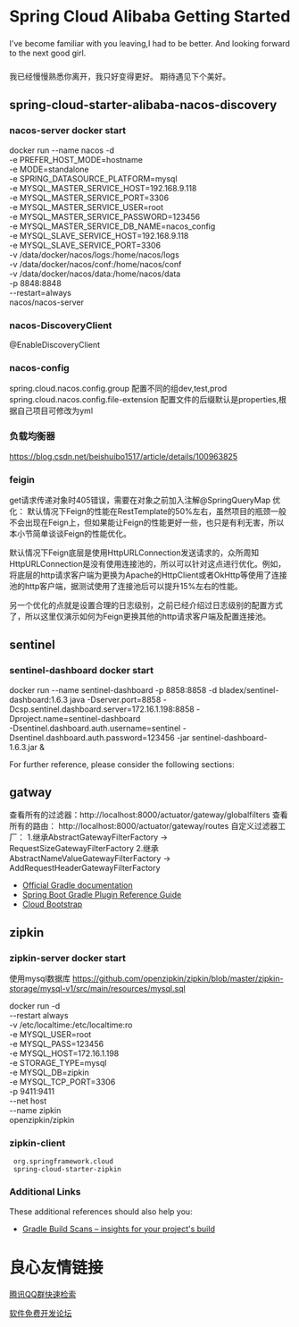 # Spring Cloud Alibaba Getting Started

###
I've become familiar with you leaving,I had to be better.
And looking forward to the next good girl.

### 
我已经慢慢熟悉你离开，我只好变得更好。
期待遇见下个美好。

## spring-cloud-starter-alibaba-nacos-discovery
### nacos-server  docker start
docker run --name nacos -d \
-e PREFER_HOST_MODE=hostname \
-e MODE=standalone \
-e SPRING_DATASOURCE_PLATFORM=mysql \
-e MYSQL_MASTER_SERVICE_HOST=192.168.9.118 \
-e MYSQL_MASTER_SERVICE_PORT=3306 \
-e MYSQL_MASTER_SERVICE_USER=root \
-e MYSQL_MASTER_SERVICE_PASSWORD=123456 \
-e MYSQL_MASTER_SERVICE_DB_NAME=nacos_config \
-e MYSQL_SLAVE_SERVICE_HOST=192.168.9.118 \
-e MYSQL_SLAVE_SERVICE_PORT=3306 \
-v /data/docker/nacos/logs:/home/nacos/logs \
-v /data/docker/nacos/conf:/home/nacos/conf \
-v /data/docker/nacos/data:/home/nacos/data \
-p 8848:8848 \
--restart=always \
nacos/nacos-server
### nacos-DiscoveryClient
@EnableDiscoveryClient


### nacos-config
spring.cloud.nacos.config.group 配置不同的组dev,test,prod
spring.cloud.nacos.config.file-extension 配置文件的后缀默认是properties,根据自己项目可修改为yml

### 负载均衡器
https://blog.csdn.net/beishuibo1517/article/details/100963825


### feigin
get请求传递对象时405错误，需要在对象之前加入注解@SpringQueryMap
优化：
默认情况下Feign的性能在RestTemplate的50%左右，虽然项目的瓶颈一般不会出现在Feign上，但如果能让Feign的性能更好一些，也只是有利无害，所以本小节简单谈谈Feign的性能优化。

默认情况下Feign底层是使用HttpURLConnection发送请求的，众所周知HttpURLConnection是没有使用连接池的，所以可以针对这点进行优化。例如，将底层的http请求客户端为更换为Apache的HttpClient或者OkHttp等使用了连接池的http客户端，据测试使用了连接池后可以提升15%左右的性能。

另一个优化的点就是设置合理的日志级别，之前已经介绍过日志级别的配置方式了，所以这里仅演示如何为Feign更换其他的http请求客户端及配置连接池。

## sentinel
### sentinel-dashboard docker start
docker run --name sentinel-dashboard -p 8858:8858 -d bladex/sentinel-dashboard:1.6.3
java -Dserver.port=8858 -Dcsp.sentinel.dashboard.server=172.16.1.198:8858 -Dproject.name=sentinel-dashboard \
-Dsentinel.dashboard.auth.username=sentinel -Dsentinel.dashboard.auth.password=123456 -jar sentinel-dashboard-1.6.3.jar &

For further reference, please consider the following sections:


## gatway
查看所有的过滤器：http://localhost:8000/actuator/gateway/globalfilters
查看所有的路由： http://localhost:8000/actuator/gateway/routes
自定义过滤器工厂： 
1.继承AbstractGatewayFilterFactory  -> RequestSizeGatewayFilterFactory
2.继承AbstractNameValueGatewayFilterFactory -> AddRequestHeaderGatewayFilterFactory


* [Official Gradle documentation](https://docs.gradle.org)
* [Spring Boot Gradle Plugin Reference Guide](https://docs.spring.io/spring-boot/docs/2.1.10.RELEASE/gradle-plugin/reference/html/)
* [Cloud Bootstrap](https://spring.io/projects/spring-cloud-commons)
## zipkin
### zipkin-server docker start
使用mysql数据库
https://github.com/openzipkin/zipkin/blob/master/zipkin-storage/mysql-v1/src/main/resources/mysql.sql

docker run -d \
--restart always \
-v /etc/localtime:/etc/localtime:ro \
-e MYSQL_USER=root \
-e MYSQL_PASS=123456 \
-e MYSQL_HOST=172.16.1.198 \
-e STORAGE_TYPE=mysql \
-e MYSQL_DB=zipkin \
-e MYSQL_TCP_PORT=3306 \
-p 9411:9411 \
--net host \
--name zipkin \
openzipkin/zipkin
### zipkin-client 
 
     org.springframework.cloud 
     spring-cloud-starter-zipkin 
 
### Additional Links
These additional references should also help you:

* [Gradle Build Scans – insights for your project's build](https://scans.gradle.com#gradle)



 # 良心友情链接

[腾讯QQ群快速检索](http://u.720life.cn/s/8cf73f7c)

[软件免费开发论坛](http://u.720life.cn/s/bbb01dc0)